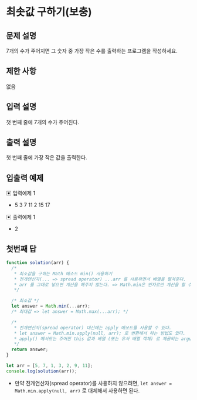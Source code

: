 # 최솟값 구하기(보충)

## 문제 설명

7개의 수가 주어지면 그 숫자 중 가장 작은 수를 출력하는 프로그램을 작성하세요.

## 제한 사항

없음

## 입력 설명

첫 번째 줄에 7개의 수가 주어진다.

## 출력 설명

첫 번째 줄에 가장 작은 값을 출력한다.

## 입출력 예제

▣ 입력예제 1

- 5 3 7 11 2 15 17

▣ 출력예제 1

- 2
  </br>

## 첫번째 답

```js
function solution(arr) {
  /*
   * 최소값을 구하는 Math 메소드 min() 사용하기
   * 전개연산자(... => spread operator) ...arr 를 사용하면서 배열을 펼쳐준다.
   * arr 를 그대로 넣으면 계산을 해주지 않는다. => Math.min은 인자로만 계산을 할 수 있기 때문이다.
   */

  /* 최소값 */
  let answer = Math.min(...arr);
  /* 최대값 => let answer = Math.max(...arr); */

  /*
   * 전개연산자(spread operator) 대신에는 apply 메쏘드를 사용할 수 있다.
   * let answer = Math.min.apply(null, arr); 로 변환해서 하는 방법도 있다.
   * apply() 메서드는 주어진 this 값과 배열 (또는 유사 배열 객체) 로 제공되는 arguments 로 함수를 호출해준다.
   */
  return answer;
}

let arr = [5, 7, 1, 3, 2, 9, 11];
console.log(solution(arr));
```

- 만약 전개연산자(spread operator)를 사용하지 않으려면, `let answer = Math.min.apply(null, arr)` 로 대체해서 사용하면 된다.

</br>
